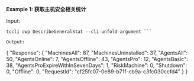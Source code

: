 **Example 1: 获取主机安全相关统计**



Input: 

```
tccli cwp DescribeGeneralStat --cli-unfold-argument ```

Output: 
```
{
    "Response": {
        "MachinesAll": 87,
        "MachinesUninstalled": 37,
        "AgentsAll": 50,
        "AgentsOnline": 7,
        "AgentsOffline": 43,
        "AgentsPro": 12,
        "AgentsBasic": 38,
        "AgentsProExpireWithInSevenDays": 1,
        "RiskMachine": 0,
        "Shutdown": 0,
        "Offline": 0,
        "RequestId": "cf25fc07-0e89-b71f-cb9a-c3fc030ccfd4"
    }
}
```

